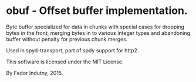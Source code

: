 # obuf - Offset buffer implementation.

Byte buffer specialized for data in chunks with special cases for dropping
bytes in the front, merging bytes in to various integer types and
abandoning buffer without penalty for previous chunk merges.

Used in spyd-transport, part of spdy support for http2.

This software is licensed under the MIT License.

By Fedor Indutny, 2015.
